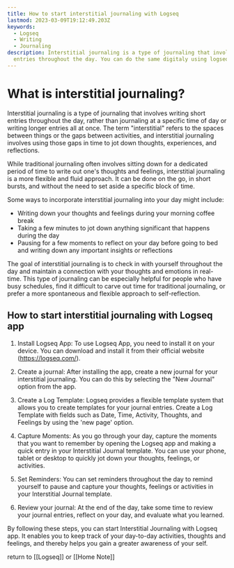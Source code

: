 ```yaml
---
title: How to start interstitial journaling with Logseq
lastmod: 2023-03-09T19:12:49.203Z
keywords:
  - Logseq
  - Writing
  - Journaling
description: Interstitial journaling is a type of journaling that involves writing short
  entries throughout the day. You can do the same digitaly using logseq
---
```


# What is interstitial journaling?

Interstitial journaling is a type of journaling that involves writing short entries throughout the day, rather than journaling at a specific time of day or writing longer entries all at once. The term "interstitial" refers to the spaces between things or the gaps between activities, and interstitial journaling involves using those gaps in time to jot down thoughts, experiences, and reflections.

While traditional journaling often involves sitting down for a dedicated period of time to write out one's thoughts and feelings, interstitial journaling is a more flexible and fluid approach. It can be done on the go, in short bursts, and without the need to set aside a specific block of time.

Some ways to incorporate interstitial journaling into your day might include:

- Writing down your thoughts and feelings during your morning coffee break
- Taking a few minutes to jot down anything significant that happens during the day
- Pausing for a few moments to reflect on your day before going to bed and writing down any important insights or reflections

The goal of interstitial journaling is to check in with yourself throughout the day and maintain a connection with your thoughts and emotions in real-time. This type of journaling can be especially helpful for people who have busy schedules, find it difficult to carve out time for traditional journaling, or prefer a more spontaneous and flexible approach to self-reflection.


## How to start interstitial journaling with Logseq app

1. Install Logseq App: To use Logseq App, you need to install it on your device. You can download and install it from their official website (https://logseq.com/).

2. Create a journal: After installing the app, create a new journal for your interstitial journaling. You can do this by selecting the "New Journal" option from the app.

3. Create a Log Template: Logseq provides a flexible template system that allows you to create templates for your journal entries. Create a Log Template with fields such as Date, Time, Activity, Thoughts, and Feelings by using the 'new page' option.

4. Capture Moments: As you go through your day, capture the moments that you want to remember by opening the Logseq app and making a quick entry in your Interstitial Journal template. You can use your phone, tablet or desktop to quickly jot down your thoughts, feelings, or activities.

5. Set Reminders: You can set reminders throughout the day to remind yourself to pause and capture your thoughts, feelings or activities in your Interstitial Journal template.

6. Review your journal: At the end of the day, take some time to review your journal entries, reflect on your day, and evaluate what you learned.

By following these steps, you can start Interstitial Journaling with Logseq app. It enables you to keep track of your day-to-day activities, thoughts and feelings, and thereby helps you gain a greater awareness of your self.



return to [[Logseq]] or [[Home Note]]

